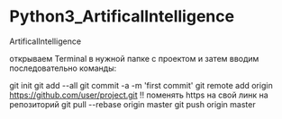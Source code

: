 # Python3_ArtificalIntelligence
ArtificalIntelligence

открываем Terminal в нужной папке с проектом и затем вводим последовательно команды:

git init
git add --all
git commit -a -m 'first commit'
git remote add origin https://github.com/user/project.git !! поменять https на свой линк на репозиторий
git pull --rebase origin master
git push origin master
